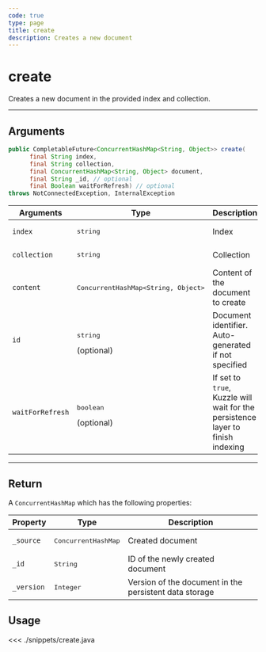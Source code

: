 ```yaml
---
code: true
type: page
title: create
description: Creates a new document
---
```


# create

Creates a new document in the provided index and collection.

---

## Arguments

```java
public CompletableFuture<ConcurrentHashMap<String, Object>> create(
      final String index,
      final String collection,
      final ConcurrentHashMap<String, Object> document,
      final String _id, // optional
      final Boolean waitForRefresh) // optional
throws NotConnectedException, InternalException
```

| Arguments          | Type                                         | Description                       |
| ------------------ | -------------------------------------------- | --------------------------------- |
| `index`            | <pre>string</pre>                            | Index                             |
| `collection`       | <pre>string</pre>                            | Collection                        |
| `content`          | <pre>ConcurrentHashMap<String, Object></pre> | Content of the document to create |
| `id`               | <pre>string</pre> (optional)                 | Document identifier. Auto-generated if not specified              |
| `waitForRefresh`   | <pre>boolean</pre> (optional)                | If set to `true`, Kuzzle will wait for the persistence layer to finish indexing|

---

## Return

A `ConcurrentHashMap` which has the following properties:

| Property     | Type                         | Description                      |
|------------- |----------------------------- |--------------------------------- |
| `_source`    | <pre>ConcurrentHashMap</pre> | Created document                 |
| `_id`        | <pre>String</pre>            | ID of the newly created document                       |
| `_version`   | <pre>Integer</pre>           | Version of the document in the persistent data storage |

## Usage

<<< ./snippets/create.java

